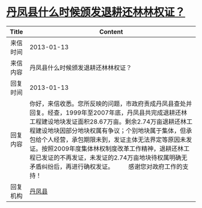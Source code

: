 # [丹凤县什么时候颁发退耕还林林权证？](http://www.shangluo.gov.cn/zmhd/ldxxxx.jsp?urltype=leadermail.LeaderMailContentUrl&wbtreeid=1112&leadermailid=1560)

| Title |                                                                                                                 Content                                                                                                                  |
|:-----:|------------------------------------------------------------------------------------------------------------------------------------------------------------------------------------------------------------------------------------------|
| 来信时间  | 2013-01-13                                                                                                                                                                                                                               |
| 来信内容  | 丹凤县什么时候颁发退耕还林林权证？                                                                                                                                                                                                                        |
| 回复时间  | 2013-01-13                                                                                                                                                                                                                               |
| 回复内容  | 你好，来信收悉。您所反映的问题，市政府责成丹凤县查处并回复。经查，1999年至2007年底，丹凤县共完成退耕还林工程建设地块发证面积28.67万亩。剩余2.74万亩退耕还林工程建设地块因部分地块权属有争议；个别地块属于集体，但承包给个人经营，承包期限未到，发证主体无法界定等原因未发证。按照2009年度集体林权制度改革工作精神，退耕还林工程已发证的不再发证，未发证的2.74万亩地块待权属明确无矛盾纠纷后，再进行确权发证。         感谢您对政府工作的支持！ |
| 回复机构  | [丹凤县](../../category/agencies/丹凤县.md)                                                                                                                                                                                                    |